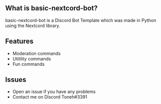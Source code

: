 ## What is basic-nextcord-bot?
basic-nextcord-bot is a Discord Bot Template which was made in Python using the Nextcord library.

## Features

* Moderation commands
* Utilility commands
* Fun commands

## Issues

* Open an issue if you have any problems
* Contact me on Discord Toneh#3391

